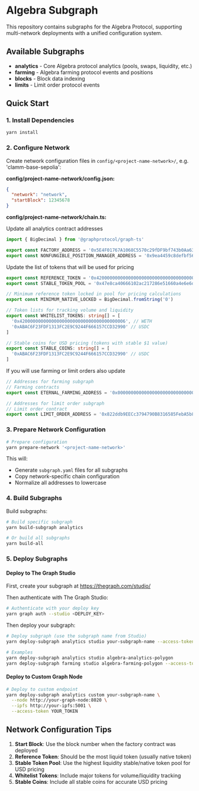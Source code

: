 # Algebra Subgraph

This repository contains subgraphs for the Algebra Protocol, supporting multi-network deployments with a unified configuration system.

## Available Subgraphs

- **analytics** - Core Algebra protocol analytics (pools, swaps, liquidity, etc.)
- **farming** - Algebra farming protocol events and positions
- **blocks** - Block data indexing
- **limits** - Limit order protocol events

## Quick Start

### 1. Install Dependencies

```bash
yarn install
```

### 2. Configure Network

Create network configuration files in `config/<project-name-network>/`, e.g. 'clamm-base-sepolia':

**config/project-name-network/config.json:**
```json
{
  "network": "network",
  "startBlock": 12345678
}
```

**config/project-name-network/chain.ts:**

Update all analytics contract addresses 
```typescript
import { BigDecimal } from '@graphprotocol/graph-ts'

export const FACTORY_ADDRESS = '0x5E4F01767A1068C5570c29fDF9bf743b0Aa637d7'
export const NONFUNGIBLE_POSITION_MANAGER_ADDRESS = '0x9ea4459c8defbf561495d95414b9cf1e2242a3e2'
```

Update the list of tokens that will be used for pricing
```typescript
export const REFERENCE_TOKEN = '0x4200000000000000000000000000000000000006' // Wrapped ETH
export const STABLE_TOKEN_POOL = '0x47e8ca40666102ac217286e51660a4e6e6d7f9a3' // USDC/WETH pool

// Minimum reference token locked in pool for pricing calculations
export const MINIMUM_NATIVE_LOCKED = BigDecimal.fromString('0')

// Token lists for tracking volume and liquidity
export const WHITELIST_TOKENS: string[] = [
  '0x4200000000000000000000000000000000000006', // WETH
  '0xABAC6F23FDF1313FC2E9C9244F666157CCD32990' // USDC
]

// Stable coins for USD pricing (tokens with stable $1 value)
export const STABLE_COINS: string[] = [
  '0xABAC6F23FDF1313FC2E9C9244F666157CCD32990' // USDC
]
```

If you will use farming or limit orders also update
```typescript
// Addresses for farming subgraph
// Farming contracts
export const ETERNAL_FARMING_ADDRESS = '0x0000000000000000000000000000000000000000'  

// Addresses for limit order subgraph
// Limit order contract
export const LIMIT_ORDER_ADDRESS = '0x822ddb9EECc3794790B8316585FebA5b8F7C7507'
```

### 3. Prepare Network Configuration

```bash
# Prepare configuration
yarn prepare-network '<project-name-network>'
```

This will:
- Generate `subgraph.yaml` files for all subgraphs
- Copy network-specific chain configuration
- Normalize all addresses to lowercase

### 4. Build Subgraphs

Build subgraphs:
```bash
# Build specific subgraph
yarn build-subgraph analytics

# Or build all subgraphs
yarn build-all
```

### 5. Deploy Subgraphs

#### Deploy to The Graph Studio

First, create your subgraph at https://thegraph.com/studio/

Then authenticate with The Graph Studio:
```bash
# Authenticate with your deploy key
yarn graph auth --studio <DEPLOY_KEY>
```

Then deploy your subgraph:
```bash
# Deploy subgraph (use the subgraph name from Studio)
yarn deploy-subgraph analytics studio your-subgraph-name --access-token YOUR_ACCESS_TOKEN

# Examples
yarn deploy-subgraph analytics studio algebra-analytics-polygon
yarn deploy-subgraph farming studio algebra-farming-polygon --access-token YOUR_TOKEN
```

#### Deploy to Custom Graph Node

```bash
# Deploy to custom endpoint
yarn deploy-subgraph analytics custom your-subgraph-name \
  --node http://your-graph-node:8020 \
  --ipfs http://your-ipfs:5001 \
  --access-token YOUR_TOKEN
```

## Network Configuration Tips

1. **Start Block**: Use the block number when the factory contract was deployed
2. **Reference Token**: Should be the most liquid token (usually native token)
3. **Stable Token Pool**: Use the highest liquidity stable/native token pool for USD pricing
4. **Whitelist Tokens**: Include major tokens for volume/liquidity tracking
5. **Stable Coins**: Include all stable coins for accurate USD pricing